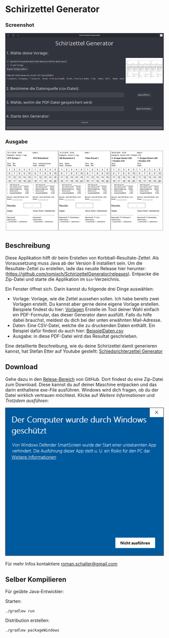 # Schirizettel Generator

### Screenshot
![Screenshot](Screenshot.png)

### Ausgabe

![Ausgabe](ZettelExample.png)

## Beschreibung

Diese Applikation hilft dir beim Erstellen von Korbball-Resultate-Zettel.
Als Voraussetzung muss Java ab der Version 8 installiert sein. Um die
Resultate-Zettel zu erstellen, lade das neuste Release hier herunter:
(https://github.com/romixch/SchirizettelGenerator/releases).
Entpacke die Zip-Datei und starte die Applikation im `bin`-Verzeichnis.

Ein Fenster öffnet sich. Darin kannst du folgende drei Dinge
auswählen:

- Vorlage:  Vorlage, wie die Zettel aussehen sollen. Ich habe bereits zwei Vorlagen erstellt. 
  Du kannst aber gerne deine eigene Vorlage erstellen. Beispiele findest du hier:
  [Vorlagen](https://github.com/romixch/SchirizettelGenerator/raw/master/src/main/resources/)
  Erstelle im Tool deiner Wahl einfach ein PDF-Formular, das dieser Generator dann ausfüllt. 
  Falls du hilfe dabei brauchst, meldest du dich bei der unten erwähnten Mail-Adresse.
- Daten:   Eine CSV-Datei, welche die zu druckenden Daten enthällt. Ein Beispiel dafür findest du auch hier:
  [BeispielDaten.csv](https://github.com/romixch/SchirizettelGenerator/raw/master/BeispielDaten.csv)
- Ausgabe: in diese PDF-Datei wird das Resultat geschrieben.

Eine detaillierte Beschreibung, wie du deine Schirizettel damit generieren kannst,
hat Stefan Etter auf Youtube gestellt: [Schiedsrichterzettel Generator](https://www.youtube.com/watch?v=OAVRBeTbJpw&feature=youtu.be)

## Download

Gehe dazu in den [Relese-Bereich](https://github.com/romixch/SchirizettelGenerator/releases) von GitHub.
Dort findest du eine Zip-Datei zum Download. Diese kannst du auf deiner Maschine entpacken und das 
darin enthaltene exe-File ausführen. Windows wird dich fragen, ob du der Datei wirklich vertrauen
möchtest. Klicke auf *Weitere Informationen* und *Trotzdem ausführen*:

![Unbekannte Applikation](windows_unknown_app.png)

Für mehr Infos kontaktiere roman.schaller@gmail.com

## Selber Kompilieren

Für geübte Java-Entwickler:

Starten:
```shell script
./gradlew run
```

Distribution erstellen:
```shell script
./gradlew packageWindows
```